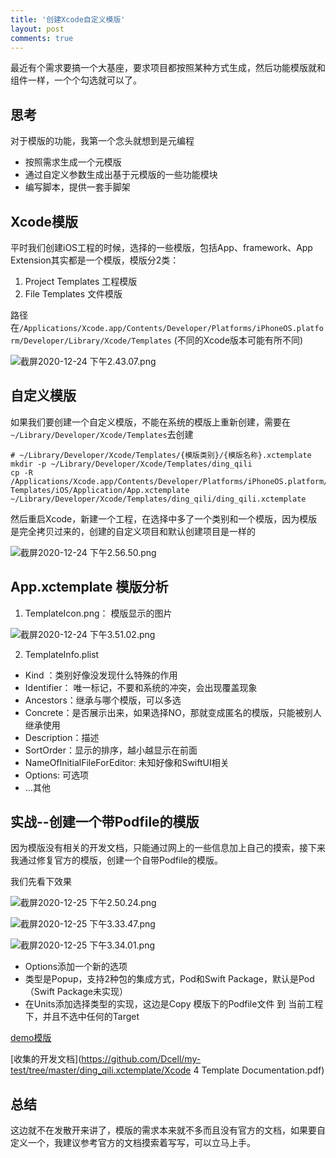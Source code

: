 ```yaml
---
title: '创建Xcode自定义模版'
layout: post
comments: true
---
```


最近有个需求要搞一个大基座，要求项目都按照某种方式生成，然后功能模版就和组件一样，一个个勾选就可以了。

## 思考

对于模版的功能，我第一个念头就想到是元编程

- 按照需求生成一个元模版
- 通过自定义参数生成出基于元模版的一些功能模块
- 编写脚本，提供一套手脚架

## Xcode模版

平时我们创建iOS工程的时候，选择的一些模版，包括App、framework、App Extension其实都是一个模版，模版分2类：

1. Project Templates 工程模版
2. File Templates 文件模版

路径在``/Applications/Xcode.app/Contents/Developer/Platforms/iPhoneOS.platform/Developer/Library/Xcode/Templates`` (不同的Xcode版本可能有所不同)

![截屏2020-12-24 下午2.43.07.png](https://i.loli.net/2020/12/24/deVMpqGXtjIzBbc.png)

## 自定义模版

如果我们要创建一个自定义模版，不能在系统的模版上重新创建，需要在``~/Library/Developer/Xcode/Templates``去创建

```shell
# ~/Library/Developer/Xcode/Templates/{模版类别}/{模版名称}.xctemplate
mkdir -p ~/Library/Developer/Xcode/Templates/ding_qili
cp -R /Applications/Xcode.app/Contents/Developer/Platforms/iPhoneOS.platform/Developer/Library/Xcode/Templates/Project\ Templates/iOS/Application/App.xctemplate ~/Library/Developer/Xcode/Templates/ding_qili/ding_qili.xctemplate
```

然后重启Xcode，新建一个工程，在选择中多了一个类别和一个模版，因为模版是完全拷贝过来的，创建的自定义项目和默认创建项目是一样的

![截屏2020-12-24 下午2.56.50.png](https://i.loli.net/2020/12/24/5mRxtY6gbeLljaq.png)

## App.xctemplate 模版分析

1. TemplateIcon.png：  模版显示的图片

![截屏2020-12-24 下午3.51.02.png](https://i.loli.net/2020/12/24/SRTPo59hElQJU74.png )

2. TemplateInfo.plist

- Kind ：类别好像没发现什么特殊的作用
- Identifier： 唯一标记，不要和系统的冲突，会出现覆盖现象
- Ancestors：继承与哪个模版，可以多选
- Concrete：是否展示出来，如果选择NO，那就变成匿名的模版，只能被别人继承使用
- Description：描述
- SortOrder：显示的排序，越小越显示在前面
- NameOfInitialFileForEditor: 未知好像和SwiftUI相关
- Options: 可选项
- ...其他

## 实战--创建一个带Podfile的模版

因为模版没有相关的开发文档，只能通过网上的一些信息加上自己的摸索，接下来我通过修复官方的模版，创建一个自带Podfile的模版。

我们先看下效果

![截屏2020-12-25 下午2.50.24.png](https://i.loli.net/2020/12/25/6JduiG7PEgCqVvW.png)

![截屏2020-12-25 下午3.33.47.png](https://i.loli.net/2020/12/25/OQxcqyeHWR6prS9.png)

![截屏2020-12-25 下午3.34.01.png](https://i.loli.net/2020/12/25/KPcbnLdpzuytA4r.png)

- Options添加一个新的选项
- 类型是Popup，支持2种包的集成方式，Pod和Swift Package，默认是Pod（Swift Package未实现）
- 在Units添加选择类型的实现，这边是Copy 模版下的Podfile文件 到 当前工程下，并且不选中任何的Target

[demo模版](https://github.com/Dcell/my-test/tree/master/ding_qili.xctemplate)

[收集的开发文档](https://github.com/Dcell/my-test/tree/master/ding_qili.xctemplate/Xcode 4 Template Documentation.pdf)



## 总结

这边就不在发散开来讲了，模版的需求本来就不多而且没有官方的文档，如果要自定义一个，我建议参考官方的文档摸索着写写，可以立马上手。